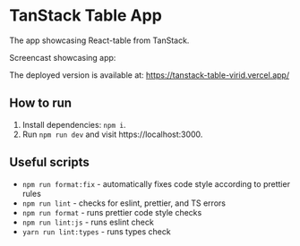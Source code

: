 # TanStack Table App

The app showcasing React-table from TanStack.

Screencast showcasing app:

The deployed version is available at: https://tanstack-table-virid.vercel.app/

## How to run

1. Install dependencies: `npm i`.
2. Run `npm run dev` and visit https://localhost:3000.

## Useful scripts

- `npm run format:fix` - automatically fixes code style according to prettier rules
- `npm run lint` - checks for eslint, prettier, and TS errors
- `npm run format` - runs prettier code style checks
- `npm run lint:js` - runs eslint check
- `yarn run lint:types` - runs types check
